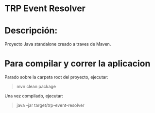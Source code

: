 # TRP Event Resolver #

Descripción:
============

Proyecto Java standalone creado a traves de Maven.

Para compilar y correr la aplicacion
=======================================

Parado sobre la carpeta root del proyecto, ejecutar:

> mvn clean package

Una vez compilado, ejecutar:

> java -jar target/trp-event-resolver